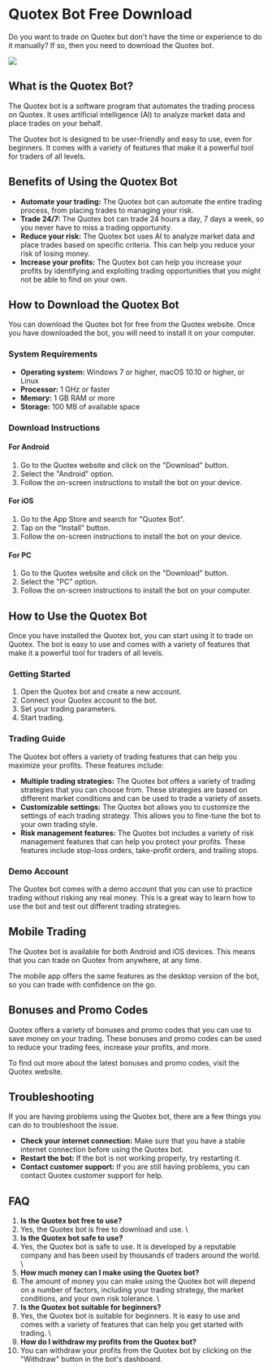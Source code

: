 # Quotex Bot Free Download

Do you want to trade on Quotex but don\'t have the time or experience to
do it manually? If so, then you need to download the Quotex bot.

[![](https://static.quotex.io/files/4_en/300_250.jpg)](https://traff.sbs/brokerqxlid)

## What is the Quotex Bot?

The Quotex bot is a software program that automates the trading process
on Quotex. It uses artificial intelligence (AI) to analyze market data
and place trades on your behalf.

The Quotex bot is designed to be user-friendly and easy to use, even for
beginners. It comes with a variety of features that make it a powerful
tool for traders of all levels.

## Benefits of Using the Quotex Bot

-   **Automate your trading:** The Quotex bot can automate the entire
    trading process, from placing trades to managing your risk.
-   **Trade 24/7:** The Quotex bot can trade 24 hours a day, 7 days a
    week, so you never have to miss a trading opportunity.
-   **Reduce your risk:** The Quotex bot uses AI to analyze market data
    and place trades based on specific criteria. This can help you
    reduce your risk of losing money.
-   **Increase your profits:** The Quotex bot can help you increase your
    profits by identifying and exploiting trading opportunities that you
    might not be able to find on your own.

## How to Download the Quotex Bot

You can download the Quotex bot for free from the Quotex website. Once
you have downloaded the bot, you will need to install it on your
computer.

### System Requirements

-   **Operating system:** Windows 7 or higher, macOS 10.10 or higher, or
    Linux
-   **Processor:** 1 GHz or faster
-   **Memory:** 1 GB RAM or more
-   **Storage:** 100 MB of available space

### Download Instructions

#### For Android

1.  Go to the Quotex website and click on the "Download" button.
2.  Select the "Android" option.
3.  Follow the on-screen instructions to install the bot on your device.

#### For iOS

1.  Go to the App Store and search for "Quotex Bot".
2.  Tap on the "Install" button.
3.  Follow the on-screen instructions to install the bot on your device.

#### For PC

1.  Go to the Quotex website and click on the "Download" button.
2.  Select the "PC" option.
3.  Follow the on-screen instructions to install the bot on your
    computer.

## How to Use the Quotex Bot

Once you have installed the Quotex bot, you can start using it to trade
on Quotex. The bot is easy to use and comes with a variety of features
that make it a powerful tool for traders of all levels.

### Getting Started

1.  Open the Quotex bot and create a new account.
2.  Connect your Quotex account to the bot.
3.  Set your trading parameters.
4.  Start trading.

### Trading Guide

The Quotex bot offers a variety of trading features that can help you
maximize your profits. These features include:

-   **Multiple trading strategies:** The Quotex bot offers a variety of
    trading strategies that you can choose from. These strategies are
    based on different market conditions and can be used to trade a
    variety of assets.
-   **Customizable settings:** The Quotex bot allows you to customize
    the settings of each trading strategy. This allows you to fine-tune
    the bot to your own trading style.
-   **Risk management features:** The Quotex bot includes a variety of
    risk management features that can help you protect your profits.
    These features include stop-loss orders, take-profit orders, and
    trailing stops.

### Demo Account

The Quotex bot comes with a demo account that you can use to practice
trading without risking any real money. This is a great way to learn how
to use the bot and test out different trading strategies.

## Mobile Trading

The Quotex bot is available for both Android and iOS devices. This means
that you can trade on Quotex from anywhere, at any time.

The mobile app offers the same features as the desktop version of the
bot, so you can trade with confidence on the go.

## Bonuses and Promo Codes

Quotex offers a variety of bonuses and promo codes that you can use to
save money on your trading. These bonuses and promo codes can be used to
reduce your trading fees, increase your profits, and more.

To find out more about the latest bonuses and promo codes, visit the
Quotex website.

## Troubleshooting

If you are having problems using the Quotex bot, there are a few things
you can do to troubleshoot the issue.

-   **Check your internet connection:** Make sure that you have a stable
    internet connection before using the Quotex bot.
-   **Restart the bot:** If the bot is not working properly, try
    restarting it.
-   **Contact customer support:** If you are still having problems, you
    can contact Quotex customer support for help.

## FAQ

1.  **Is the Quotex bot free to use?**
2.  Yes, the Quotex bot is free to download and use.
    \
3.  **Is the Quotex bot safe to use?**
4.  Yes, the Quotex bot is safe to use. It is developed by a reputable
    company and has been used by thousands of traders around the world.
    \
5.  **How much money can I make using the Quotex bot?**
6.  The amount of money you can make using the Quotex bot will depend on
    a number of factors, including your trading strategy, the market
    conditions, and your own risk tolerance.
    \
7.  **Is the Quotex bot suitable for beginners?**
8.  Yes, the Quotex bot is suitable for beginners. It is easy to use and
    comes with a variety of features that can help you get started with
    trading.
    \
9.  **How do I withdraw my profits from the Quotex bot?**
10. You can withdraw your profits from the Quotex bot by clicking on the
    "Withdraw" button in the bot\'s dashboard.

